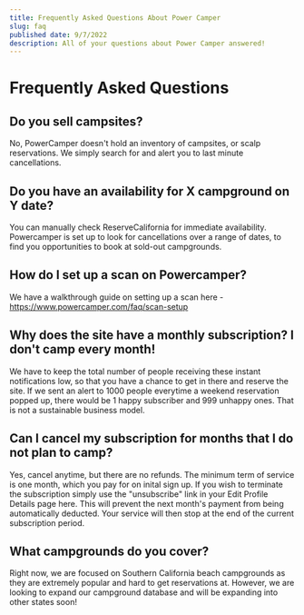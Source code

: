```yaml
---
title: Frequently Asked Questions About Power Camper
slug: faq
published date: 9/7/2022
description: All of your questions about Power Camper answered!
---
```


# Frequently Asked Questions

## Do you sell campsites?

No, PowerCamper doesn't hold an inventory of campsites, or scalp reservations. We simply search for and alert you to last minute cancellations.

## Do you have an availability for X campground on Y date?

You can manually check ReserveCalifornia for immediate availability. Powercamper is set up to look for cancellations over a range of dates, to find you opportunities to book at sold-out campgrounds.

## How do I set up a scan on Powercamper?

We have a walkthrough guide on setting up a scan here - https://www.powercamper.com/faq/scan-setup

## Why does the site have a monthly subscription? I don't camp every month!

We have to keep the total number of people receiving these instant notifications low, so that you have a chance to get in there and reserve the site. If we sent an alert to 1000 people everytime a weekend reservation popped up, there would be 1 happy subscriber and 999 unhappy ones. That is not a sustainable business model.

## Can I cancel my subscription for months that I do not plan to camp?

Yes, cancel anytime, but there are no refunds. The minimum term of service is one month, which you pay for on inital sign up. If you wish to terminate the subscription simply use the "unsubscribe" link in your Edit Profile Details page here. This will prevent the next month's payment from being automatically deducted. Your service will then stop at the end of the current subscription period.

## What campgrounds do you cover?

Right now, we are focused on Southern California beach campgrounds as they are extremely popular and hard to get reservations at. However, we are looking to expand our campground database and will be expanding into other states soon!
